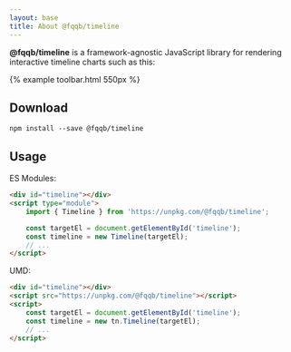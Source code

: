 ```yaml
---
layout: base
title: About @fqqb/timeline
---
```


**@fqqb/timeline** is a framework-agnostic JavaScript library for rendering interactive timeline charts such as this:

{% example toolbar.html 550px %}


## Download

````
npm install --save @fqqb/timeline
````


## Usage

ES Modules:

```html
<div id="timeline"></div>
<script type="module">
    import { Timeline } from 'https://unpkg.com/@fqqb/timeline';

    const targetEl = document.getElementById('timeline');
    const timeline = new Timeline(targetEl);
    // ...
</script>
```


UMD:

```html
<div id="timeline"></div>
<script src="https://unpkg.com/@fqqb/timeline"></script>
<script>
    const targetEl = document.getElementById('timeline');
    const timeline = new tn.Timeline(targetEl);
    // ...
</script>
```
